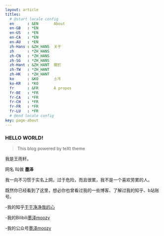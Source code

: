 ```yaml
---
layout: article
titles:
  # @start locale config
  en      : &EN       About
  en-GB   : *EN
  en-US   : *EN
  en-CA   : *EN
  en-AU   : *EN
  zh-Hans : &ZH_HANS  关于
  zh      : *ZH_HANS
  zh-CN   : *ZH_HANS
  zh-SG   : *ZH_HANS
  zh-Hant : &ZH_HANT  關於
  zh-TW   : *ZH_HANT
  zh-HK   : *ZH_HANT
  ko      : &KO       소개
  ko-KR   : *KO
  fr      : &FR       À propos
  fr-BE   : *FR
  fr-CA   : *FR
  fr-CH   : *FR
  fr-FR   : *FR
  fr-LU   : *FR
  # @end locale config
key: page-about
---
```


### HELLO WORLD! 
>This blog powered by teXt theme  

我是王雨轩。  

网名 叫做 **墨泽**  

我一向不习惯于实名上网，过于危险，而且很累，我不是一个喜欢劳累的人。  

既然你已经看到了这里，想必你也曾看过我的一些博客、了解过我的知乎、b站账号。  


-我的知乎[干干净净我的心](https://www.zhihu.com/people/gan-gan-jing-jing-51-90 "干干净净我的心")  

-我的Bilibili[墨泽moozy]( https://space.bilibili.com/441318523 "欢迎您！")  

-我的公众号[墨泽moozy](#hellomoozy)  

